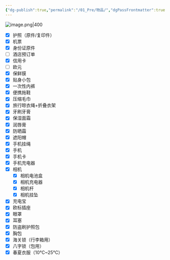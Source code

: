 ```yaml
---
{"dg-publish":true,"permalink":"/01_Pre/物品/","dgPassFrontmatter":true}
---
```


![image.png|400](https://obsidan-1314364309.cos.ap-beijing.myqcloud.com/obsidan/20250303020637300.png)

- [x] 护照（原件/复印件）
- [x] 机票
- [x] 身份证原件
- [ ]  酒店预订单
- [x] 信用卡
- [ ]  欧元
- [x]  保鲜膜
- [x] 贴身小包
- [x]  一次性内裤    
- [x]  便携拖鞋
- [x]  压缩毛巾
- [x] 旅行晾衣绳+折叠衣架
- [x]  牙刷牙膏
- [x] 保湿面霜
- [x]  润唇膏
- [x] 防晒霜
- [x] 遮阳帽
- [x] 手机挂绳
- [x] 手机
- [x] 手机卡
- [x] 手机充电器
- [x]  相机
	- [x] 相机电池盒
	- [x]  相机充电器
	- [x] 相机杆
	- [x] 相机挂坠
- [x] 充电宝
- [x] 欧标插座
- [x] 眼罩
- [x] 耳塞
- [x] 防盗刷护照包
- [x] 胸包
- [x] 海关锁（行李箱用）
- [x] 八字锁（包用）
- [x] 春夏衣服（10℃~25℃）

